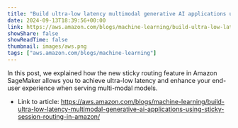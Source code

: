 ```yaml
---
title: "Build ultra-low latency multimodal generative AI applications using sticky session routing in Amazon"
date: 2024-09-13T18:39:56+00:00
link: https://aws.amazon.com/blogs/machine-learning/build-ultra-low-latency-multimodal-generative-ai-applications-using-sticky-session-routing-in-amazon/
showShare: false
showReadTime: false
thumbnail: images/aws.png
tags: ["aws.amazon.com/blogs/machine-learning"]
---
```

In this post, we explained how the new sticky routing feature in Amazon SageMaker allows you to achieve ultra-low latency and enhance your end-user experience when serving multi-modal models.

- Link to article: https://aws.amazon.com/blogs/machine-learning/build-ultra-low-latency-multimodal-generative-ai-applications-using-sticky-session-routing-in-amazon/